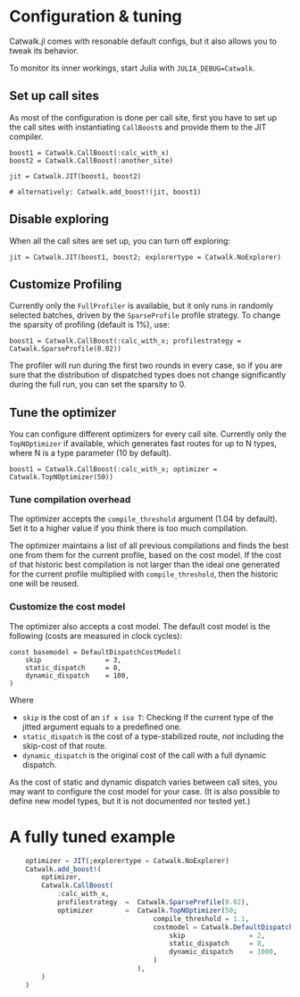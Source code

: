 # Configuration & tuning

Catwalk.jl comes with resonable default configs,
but it also allows you to tweak its behavior.

To monitor its inner workings, start Julia with `JULIA_DEBUG=Catwalk`.

## Set up call sites

As most of the configuration is done per call site,
first you have to set up the call sites with instantiating
`CallBoost`s and provide them to the JIT compiler.

```
boost1 = Catwalk.CallBoost(:calc_with_x)
boost2 = Catwalk.CallBoost(:another_site)

jit = Catwalk.JIT(boost1, boost2)

# alternatively: Catwalk.add_boost!(jit, boost1)
```

## Disable exploring

When all the call sites are set up, you can turn off
exploring:

```
jit = Catwalk.JIT(boost1, boost2; explorertype = Catwalk.NoExplorer)
```

## Customize Profiling

Currently only the `FullProfiler` is available,
but it only runs in randomly selected batches,
driven by the `SparseProfile` profile strategy.
To change the sparsity of profiling (default is 1%), use:

```
boost1 = Catwalk.CallBoost(:calc_with_x; profilestrategy = Catwalk.SparseProfile(0.02))
```

The profiler will run during the first two rounds in every case,
so if you are sure that the distribution of dispatched types does
not change significantly during the full run, you can set the sparsity to 0.

## Tune the optimizer

You can configure different optimizers for every call site.
Currently only the `TopNOptimizer` if available, which generates
fast routes for up to N types, where N is a type parameter (10 by default).

```
boost1 = Catwalk.CallBoost(:calc_with_x; optimizer = Catwalk.TopNOptimizer(50))
```

### Tune compilation overhead

The optimizer accepts the `compile_threshold` argument (1.04 by default).
Set it to a higher value if you think there is too much compilation.

The optimizer maintains a list of all previous compilations
and finds the best one from them for the current profile,
based on the cost model. If the cost of that historic best
compilation is not larger than the ideal one generated
for the current profile multiplied with `compile_threshold`,
then the historic one will be reused.

### Customize the cost model

The optimizer also accepts a cost model. The default cost model is the following (costs are measured in clock cycles):

```
const basemodel = DefaultDispatchCostModel(
    skip                = 3,
    static_dispatch     = 8,
    dynamic_dispatch    = 100,
)
```

Where

- `skip` is the cost of an `if x isa T`: Checking if the current type of the jitted argument equals to a predefined one.
- `static_dispatch` is the cost of a type-stabilized route, *not* including the skip-cost of that route.
- `dynamic_dispatch` is the original cost of the call with a full dynamic dispatch.

As the cost of static and dynamic dispatch varies between call sites, you may want to configure
the cost model for your case. (It is also possible to define new model types, but it is not documented nor tested yet.)

# A fully tuned example

```julia
    optimizer = JIT(;explorertype = Catwalk.NoExplorer)
    Catwalk.add_boost!(
        optimizer,
        Catwalk.CallBoost(
            :calc_with_x,
            profilestrategy  =  Catwalk.SparseProfile(0.02),
            optimizer        =  Catwalk.TopNOptimizer(50;
                                    compile_threshold = 1.1,
                                    costmodel = Catwalk.DefaultDispatchCostModel(
                                        skip                = 2,
                                        static_dispatch     = 8,
                                        dynamic_dispatch    = 1000,
                                    )
                                ),
        )
    )
```